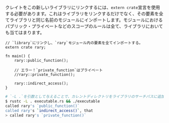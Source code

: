<!-- To link a crate to this new library, the `extern crate` declaration must be
used. This will not only link the library, but also import all its items under
a module named the same as the library. The visibility rules that apply to
modules also apply to libraries. -->
クレイトをこの新しいライブラリにリンクするには、`extern crate`宣言を使用する必要があります。これはライブラリをリンクするだけでなく、その要素を全てライブラリと同じ名前のモジュールにインポートします。モジュールにおけるパブリック・プライベートなどのスコープのルールは全て、ライブラリにおいても当てはまります。

``` rust,ignore
// `library`にリンクし、`rary`モジュール内の要素を全てインポートする。
extern crate rary;

fn main() {
    rary::public_function();

    // エラー！`private_function`はプライベート
    //rary::private_function();

    rary::indirect_access();
}

```

``` bash
# `-L .`を引数として与えることで、カレントディレクトリをライブラリのサーチパスに追加します。
$ rustc -L . executable.rs && ./executable
called rary's `public_function()`
called rary's `indirect_access()`, that
> called rary's `private_function()`
```
